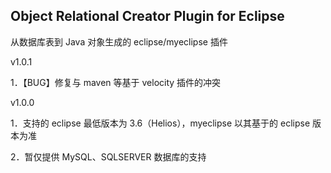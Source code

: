 ## Object Relational Creator Plugin for Eclipse ##

从数据库表到 Java 对象生成的 eclipse/myeclipse 插件

v1.0.1

1．【BUG】修复与 maven 等基于 velocity 插件的冲突

v1.0.0

1．支持的 eclipse 最低版本为 3.6（Helios），myeclipse 以其基于的 eclipse 版本为准

2．暂仅提供 MySQL、SQLSERVER 数据库的支持